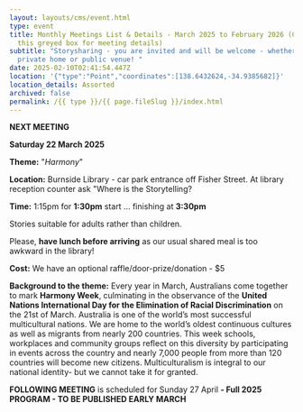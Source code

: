 ```yaml
---
layout: layouts/cms/event.html
type: event
title: Monthly Meetings List & Details - March 2025 to February 2026 (Click on
  this greyed box for meeting details)
subtitle: "Storysharing - you are invited and will be welcome - whether in a
  private home or public venue! "
date: 2025-02-10T02:41:54.447Z
location: '{"type":"Point","coordinates":[138.6432624,-34.9385682]}'
location_details: Assorted
archived: false
permalink: /{{ type }}/{{ page.fileSlug }}/index.html
---
```

**NEXT MEETING** 

**Saturday 22 March 2025** 

**Theme:** "*Harmony*" 

**Location:** Burnside Library - car park entrance off Fisher Street. At library reception counter ask "Where is the Storytelling? 

**Time:** 1:15pm for **1:30pm** start ... finishing at **3:30pm**

Stories suitable for adults rather than children.

Please, **have lunch before arriving** as our usual shared meal is too awkward in the library!

**Cost:** We have an optional raffle/door-prize/donation - $5 

**Background to the theme:**  Every year in March, Australians come together to mark **Harmony Week**, culminating in the observance of the **United Nations International Day for the Elimination of Racial Discrimination** on the 21st of March. Australia is one of the world’s most successful multicultural nations. We are home to the world’s oldest continuous cultures as well as migrants from nearly 200 countries. This week schools, workplaces and community groups reflect on this diversity by participating in events across the country and nearly 7,000 people from more than 120 countries will become new citizens. Multiculturalism is integral to our national identity- but we cannot take it for granted.

**FOLLOWING MEETING**[](<>) is scheduled  for Sunday 27 April  **\- Full 2025 PROGRAM - TO BE PUBLISHED EARLY MARCH**